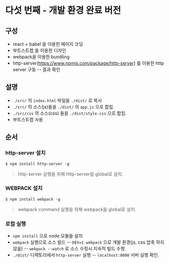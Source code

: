 # 다섯 번째 - 개발 환경 완료 버전


## 구성
- react + babel 을 이용한 페이지 코딩
- 부트스트랩 을 이용한 디자인
- webpack을 이용한 bundling
- http-server(https://www.npmjs.com/package/http-server) 를 이용한 http server 구동
-- 결과 확인


## 설명

- `./src/` 의 `index.html` 파일을 `./dist/` 로 복사
- `./src/` 의 소스(js)들을 `./dist/` 의 `app.js` 으로 합침. 
- `./src/css` 의 소스(css) 들을 `./dist/style.css` 으로 합침.
- 부트스트랩 사용

## 순서


### http-server 설치

`$ npm install http-server -g`
> http-server 실행을 위해 http-server을 global로 설치.

### WEBPACK 설치

`$ npm install webpack -g`
> webpack command 실행을 위해 webpack을 global로 설치.

### 로컬 실행

- ` npm install ` 으로 node 모듈들 설치
- `webpack` 실행으로 소스 빌드
-- `DEV=1 webpack` 으로 개발 환경(js, css 압축 하지 않음)
-- `webpack --watch` 로 소스 수정시 지속적 빌드 수행
- `./dist/` 디렉토리에서 `http-server` 실행
-- `localhost:8080` 서버 실행 확인.
